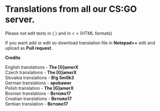 <h1>Translations from all our CS:GO server.</h1>

Please not edit texts in { } and in < > (HTML formats)

If you want add or edit so download translation file in <b>Notepad++</b> edit and upload as <b>Pull request</b>.

<b>Credits</b>

English translations - <b>The [G]amerX</b><br>
Czech translations - <b>The [G]amerX</b><br>
Slovakia translations - <b>B!g 5m0k3</b><br>
German translations - <b>apobawer</b><br>
Polish translation - <b>The [G]amerX</b><br>
Bosnian translations - <b>Bєтαяα17</b><br>
Croatian translations - <b>Bєтαяα17</b><br>
Serbian translation - <b>Bєтαяα17</b><br>
